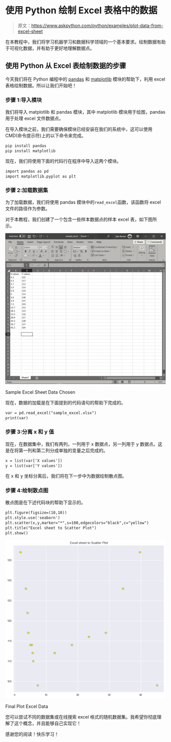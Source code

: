 # 使用 Python 绘制 Excel 表格中的数据

> 原文：<https://www.askpython.com/python/examples/plot-data-from-excel-sheet>

在本教程中，我们将学习机器学习和数据科学领域的一个基本要求。绘制数据有助于可视化数据，并有助于更好地理解数据点。

## 使用 Python 从 Excel 表绘制数据的步骤

今天我们将在 Python 编程中的 [pandas](https://www.askpython.com/python-modules/pandas/python-pandas-module-tutorial) 和 [matplotlib](https://www.askpython.com/python-modules/matplotlib/python-matplotlib) 模块的帮助下，利用 excel 表格绘制数据。所以让我们开始吧！

### 步骤 1:导入模块

我们将导入 matplotlib 和 pandas 模块，其中 matplotlib 模块用于绘图，pandas 用于处理 excel 文件数据点。

在导入模块之前，我们需要确保模块已经安装在我们的系统中，这可以使用 CMD(命令提示符)上的以下命令来完成。

```
pip install pandas
pip install matplotlib

```

现在，我们将使用下面的代码行在程序中导入这两个模块。

```
import pandas as pd
import matplotlib.pyplot as plt

```

### 步骤 2:加载数据集

为了加载数据，我们将使用 pandas 模块中的`read_excel`函数，该函数将 excel 文件的路径作为参数。

对于本教程，我们创建了一个包含一些样本数据点的样本 excel 表，如下图所示。

![Sample Excel Sheet Data Chosen Plot data from Excel Sheet using Python](img/fcaeb65ba9b6d258d8c3ec9978bc2cf2.png)

Sample Excel Sheet Data Chosen

现在，数据的加载是在下面提到的代码语句的帮助下完成的。

```
var = pd.read_excel("sample_excel.xlsx")
print(var)

```

### 步骤 3:分离 x 和 y 值

现在，在数据集中，我们有两列，一列用于 x 数据点，另一列用于 y 数据点。这是在将第一列和第二列分成单独的变量之后完成的。

```
x = list(var['X values'])
y = list(var['Y values'])

```

在 x 和 y 坐标分离后，我们将在下一步中为数据绘制散点图。

### 步骤 4:绘制散点图

散点图是在下述代码块的帮助下显示的。

```
plt.figure(figsize=(10,10))
plt.style.use('seaborn')
plt.scatter(x,y,marker="*",s=100,edgecolors="black",c="yellow")
plt.title("Excel sheet to Scatter Plot")
plt.show()

```

![Final Plot Excel Data](img/320964e40756cf23f5a18923094970e8.png)

Final Plot Excel Data

您可以尝试不同的数据集或在线搜索 excel 格式的随机数据集。我希望你彻底理解了这个概念，并且能够自己实现它！

感谢您的阅读！快乐学习！